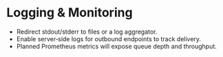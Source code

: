 # Logging & Monitoring

- Redirect stdout/stderr to files or a log aggregator.
- Enable server‑side logs for outbound endpoints to track delivery.
- Planned Prometheus metrics will expose queue depth and throughput.
